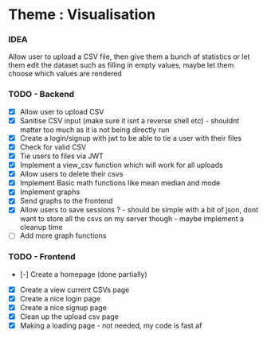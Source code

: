 # Theme : Visualisation

### IDEA 

Allow user to upload a CSV file, then give them a bunch of statistics or let them edit the dataset such as filling in empty values, maybe let them choose which values are rendered

### TODO - Backend

- [x] Allow user to upload CSV
- [x] Sanitise CSV input (make sure it isnt a reverse shell etc) - shouldnt matter too much as it is not being directly run
- [x] Create a login/signup with jwt to be able to tie a user with their files
- [x] Check for valid CSV
- [x] Tie users to files via JWT
- [x] Implement a view_csv function which will work for all uploads
- [x] Allow users to delete their csvs
- [x] Implement Basic math functions like mean median and mode
- [x] Implement graphs
- [x] Send graphs to the frontend
- [x] Allow users to save sessions ? - should be simple with a bit of json, dont want to store all the csvs on my server though - maybe implement a cleanup time
- [ ] Add more graph functions

### TODO - Frontend
- [-] Create a homepage (done partially)
- [x] Create a view current CSVs page
- [x] Create a nice login page
- [x] Create a nice signup page
- [x] Clean up the upload csv page
- [x] Making a loading page - not needed, my code is fast af

